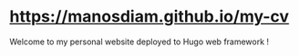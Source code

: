 # https://manosdiam.github.io/my-cv
Welcome to my personal website deployed to Hugo web framework !
